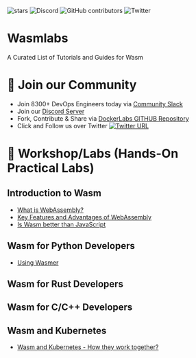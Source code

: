 
![stars](https://img.shields.io/github/stars/collabnix/wasmlabs)
![Discord](https://img.shields.io/discord/1020180904129335379)
![GitHub contributors](https://img.shields.io/github/contributors/collabnix/wasmlabs)
![Twitter](https://img.shields.io/twitter/follow/collabnix?style=social)


# Wasmlabs

A Curated List of Tutorials and Guides for Wasm

# 📝 Join our Community

- Join 8300+ DevOps Engineers today via [Community Slack](https://launchpass.com/collabnix)
- Join our [Discord Server](https://discord.gg/QEkCXAXYSe)
- Fork, Contribute & Share via [DockerLabs GITHUB Repository](https://github.com/collabnix/dockerlabs)
-  Click and Follow us over Twitter [![Twitter URL](https://img.shields.io/twitter/url/https/twitter.com/fold_left.svg?style=social&label=Follow%20%40collabnix)](https://twitter.com/collabnix)


# 📌 Workshop/Labs (Hands-On Practical Labs)

## Introduction to Wasm

- [What is WebAssembly?](https://github.com/collabnix/wasmlabs/blob/main/introduction/README.md)
- [Key Features and Advantages of WebAssembly](https://github.com/collabnix/wasmlabs/tree/main/introduction#key-features-and-advantages-of-webassembly)
- [Is Wasm better than JavaScript](https://github.com/collabnix/wasmlabs/blob/main/javascript/README.md)



## Wasm for Python Developers

- [Using Wasmer](https://github.com/collabnix/wasmlabs/blob/main/python/wasmer/README.md)


## Wasm for Rust Developers


## Wasm for C/C++ Developers


## Wasm and Kubernetes

- [Wasm and Kubernetes - How they work together?](https://github.com/collabnix/wasmlabs/blob/main/kubernetes/working-together.md)






 




